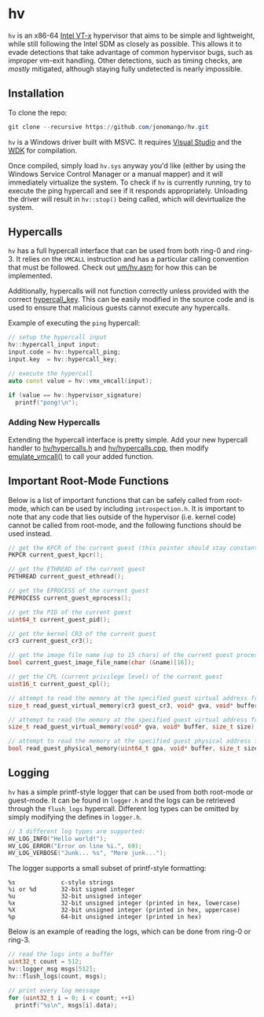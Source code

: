 # hv

`hv` is an x86-64 [Intel VT-x](https://en.wikipedia.org/wiki/X86_virtualization#Intel_virtualization_(VT-x)) 
hypervisor that aims to be simple and lightweight, while still following the Intel SDM as closely as possible.
This allows it to evade detections that take advantage of common hypervisor bugs, such as improper
vm-exit handling. Other detections, such as timing checks, are *mostly* mitigated, although staying
fully undetected is nearly impossible.

## Installation

To clone the repo:

```powershell
git clone --recursive https://github.com/jonomango/hv.git
```

`hv` is a Windows driver built with MSVC. It requires 
[Visual Studio](https://visualstudio.microsoft.com/downloads/) and the
[WDK](https://docs.microsoft.com/en-us/windows-hardware/drivers/download-the-wdk) for compilation.

Once compiled, simply load `hv.sys` anyway you'd like (either by using the Windows Service Control Manager
or a manual mapper) and it will immediately virtualize the system. To check if `hv` is
currently running, try to execute the ping hypercall and see if it responds appropriately. Unloading
the driver will result in `hv::stop()` being called, which will devirtualize the system.

## Hypercalls

`hv` has a full hypercall interface that can be used from both ring-0 and ring-3. It relies on the `VMCALL`
instruction and has a particular calling convention that must be followed. Check out
[um/hv.asm](https://github.com/jonomango/hv/blob/main/um/hv.asm) for how this can be implemented.

Additionally, hypercalls will not function correctly unless provided with the correct
[hypercall_key](https://github.com/jonomango/hv/blob/main/hv/hypercalls.h#L11). This can be easily modified
in the source code and is used to ensure that malicious guests cannot execute any hypercalls.

Example of executing the `ping` hypercall:

```cpp
// setup the hypercall input
hv::hypercall_input input;
input.code = hv::hypercall_ping;
input.key  = hv::hypercall_key;

// execute the hypercall
auto const value = hv::vmx_vmcall(input);

if (value == hv::hypervisor_signature)
  printf("pong!\n");
```

### Adding New Hypercalls

Extending the hypercall interface is pretty simple. Add your new hypercall handler to
[hv/hypercalls.h](https://github.com/jonomango/hv/blob/main/hv/hypercalls.h) and
[hv/hypercalls.cpp](https://github.com/jonomango/hv/blob/main/hv/hypercalls.cpp), then modify
[emulate_vmcall()](https://github.com/jonomango/hv/blob/main/hv/exit-handlers.cpp#L193-L204) to call
your added function.

## Important Root-Mode Functions

Below is a list of important functions that can be safely called from root-mode,
which can be used by including `introspection.h`. It is important to note that
any code that lies outside of the hypervisor (i.e. kernel code) cannot be called
from root-mode, and the following functions should be used instead.

```cpp
// get the KPCR of the current guest (this pointer should stay constant per-vcpu)
PKPCR current_guest_kpcr();

// get the ETHREAD of the current guest
PETHREAD current_guest_ethread();

// get the EPROCESS of the current guest
PEPROCESS current_guest_eprocess();

// get the PID of the current guest
uint64_t current_guest_pid();

// get the kernel CR3 of the current guest
cr3 current_guest_cr3();

// get the image file name (up to 15 chars) of the current guest process
bool current_guest_image_file_name(char (&name)[16]);

// get the CPL (current privilege level) of the current guest
uint16_t current_guest_cpl();

// attempt to read the memory at the specified guest virtual address from root-mode
size_t read_guest_virtual_memory(cr3 guest_cr3, void* gva, void* buffer, size_t size);

// attempt to read the memory at the specified guest virtual address from root-mode
size_t read_guest_virtual_memory(void* gva, void* buffer, size_t size);

// attempt to read the memory at the specified guest physical address from root-mode
bool read_guest_physical_memory(uint64_t gpa, void* buffer, size_t size);
```

## Logging

`hv` has a simple printf-style logger that can be used from both root-mode or
guest-mode. It can be found in `logger.h` and the logs can be retrieved through
the `flush_logs` hypercall. Different log types can be omitted by simply modifying
the defines in `logger.h`.

```cpp
// 3 different log types are supported:
HV_LOG_INFO("Hello world!");
HV_LOG_ERROR("Error on line %i.", 69);
HV_LOG_VERBOSE("Junk... %s", "More junk...");
```

The logger supports a small subset of printf-style formatting:

```
%s             c-style strings
%i or %d       32-bit signed integer
%u             32-bit unsigned integer
%x             32-bit unsigned integer (printed in hex, lowercase)
%X             32-bit unsigned integer (printed in hex, uppercase)
%p             64-bit unsigned integer (printed in hex)
```

Below is an example of reading the logs, which can be done from ring-0 or ring-3.

```cpp
// read the logs into a buffer
uint32_t count = 512;
hv::logger_msg msgs[512];
hv::flush_logs(count, msgs);

// print every log message
for (uint32_t i = 0; i < count; ++i)
  printf("%s\n", msgs[i].data);
```
